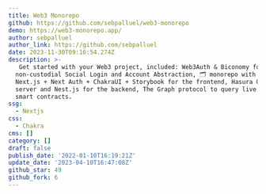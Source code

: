 ```yaml
---
title: Web3 Monorepo
github: https://github.com/sebpalluel/web3-monorepo
demo: https://web3-monorepo.app/
author: sebpalluel
author_link: https://github.com/sebpalluel
date: 2023-11-30T09:16:54.274Z
description: >-
  ️ Get started with your Web3 project, included: Web3Auth & Biconomy for
  non-custodial Social Login and Account Abstraction, 🗂 monorepo with NX,
  Next.js + Next Auth + ChakraUI + Storybook for the frontend, Hasura GraphQL
  server and Nest.js for the backend, The Graph protocol to query live data from
  smart contracts.
ssg:
  - Nextjs
css:
  - Chakra
cms: []
category: []
draft: false
publish_date: '2022-01-10T16:19:21Z'
update_date: '2023-04-10T16:47:08Z'
github_star: 49
github_fork: 6
---
```

